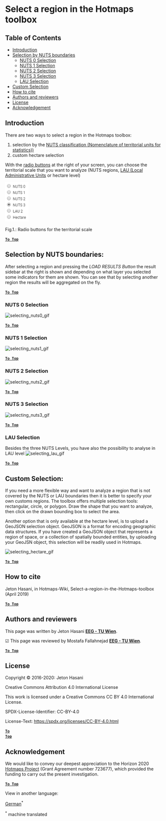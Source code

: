 <h1>Select a region in the Hotmaps toolbox</h1>

## Table of Contents
* [Introduction](#introduction)
* [Selection by NUTS boundaries](#selection-by-nuts-boundaries)
  * [NUTS 0 Selection](#selection-by-nuts-boundaries_nuts-0-selection)
  * [NUTS 1 Selection](#selection-by-nuts-boundaries_nuts-1-selection)
  * [NUTS 2 Selection](#selection-by-nuts-boundaries_nuts-2-selection)
  * [NUTS 3 Selection](#selection-by-nuts-boundaries_nuts-3-selection)
  * [LAU Selection](#selection-by-nuts-boundaries_lau-selection)
* [Custom Selection](#custom-selection)
* [How to cite](#how-to-cite)
* [Authors and reviewers](#authors-and-reviewers)
* [License](#license)
* [Acknowledgement](#acknowledgement)


## Introduction
There are two ways to select a region in the Hotmaps toolbox:
1. selection by the [NUTS classification (Nomenclature of territorial units for statistics))](https://ec.europa.eu/eurostat/web/nuts/background)
2. custom hectare selection

With the [radio buttons](#fig1) at the right of your screen, you can choose the territorial scale that you want to analyze (NUTS regions, [LAU (Local Administrative Units](https://ec.europa.eu/eurostat/web/nuts/local-administrative-units) or hectare level)

<a name="Fig1">![radio_buttons_png][radio_buttons]</a>

Fig.1.: Radio buttons for the territorial scale


[**`To Top`**](#table-of-contents)

## Selection by NUTS boundaries:
After selecting a region and pressing the _LOAD RESULTS Button_ the result sidebar at the right is shown and depending on what layer you selected some indicators for them are shown. You can see that by selecting another region the results will be aggregated on the fly.


[**`To Top`**](#table-of-contents)

### NUTS 0 Selection
![ selecting_nuts0_gif](https://wiki.hotmaps.hevs.ch/images/general_tool_functionalities_and_structure/selecting_nuts0.gif)

[**`To Top`**](#table-of-contents)

### NUTS 1 Selection
![ selecting_nuts1_gif](https://wiki.hotmaps.hevs.ch/images/general_tool_functionalities_and_structure/selecting_nuts1.gif)

[**`To Top`**](#table-of-contents)

### NUTS 2 Selection
![ selecting_nuts2_gif](https://wiki.hotmaps.hevs.ch/images/general_tool_functionalities_and_structure/selecting_nuts2.gif)

[**`To Top`**](#table-of-contents)

### NUTS 3 Selection
![ selecting_nuts3_gif](https://wiki.hotmaps.hevs.ch/images/general_tool_functionalities_and_structure/selecting_nuts3.gif)

[**`To Top`**](#table-of-contents)

### LAU Selection
Besides the three NUTS Levels, you have also the possibility to analyse in LAU level
![ selecting_lau_gif][selecting_lau]

[**`To Top`**](#table-of-contents)

## Custom Selection:

If you need a more flexible way and want to analyze a region that is not covered by the NUTS or LAU boundaries then it is better to specify your own customs regions. The toolbox offers multiple selection tools: rectangular, circle, or polygon. Draw the shape that you want to analyze, then click on the drawn bounding box to select the area.

Another option that is only available at the hectare level, is to upload a GeoJSON selection object. GeoJSON is a format for encoding geographic data structures. If you have created a GeoJSON object that represents a region of space, or a collection of spatially bounded entities, by uploading your GeoJSN object, this selection will be readily used in Hotmaps.

![ selecting_hectare_gif][selecting_hectare]

[**`To Top`**](#table-of-contents)

## How to cite

Jeton Hasani, in Hotmaps-Wiki, Select-a-region-in-the-Hotmaps-toolbox (April 2019)


[**`To Top`**](#table-of-contents)

## Authors and reviewers

This page was written by Jeton Hasani **[EEG - TU Wien](https://eeg.tuwien.ac.at/)**.

&#9745; This page was reviewed by Mostafa Fallahnejad **[EEG - TU Wien](https://eeg.tuwien.ac.at/)**.


[**`To Top`**](#table-of-contents)

## License

Copyright © 2016-2020: Jeton Hasani

Creative Commons Attribution 4.0 International License

This work is licensed under a Creative Commons CC BY 4.0 International License.

SPDX-License-Identifier: CC-BY-4.0

License-Text: https://spdx.org/licenses/CC-BY-4.0.html


<code><ins>**[To Top](#hotmaps-toolbox)**</ins></code>

## Acknowledgement
We would like to convey our deepest appreciation to the Horizon 2020 [Hotmaps Project](https://www.hotmaps-project.eu) (Grant Agreement number 723677), which provided the funding to carry out the present investigation.

[**`To Top`**](#table-of-contents)


[//]: # (Here are all the files to the links)


[radio_buttons]: ../images/general_tool_functionalities_and_structure/radio_buttons.png

[selecting_nuts0]: ../images/general_tool_functionalities_and_structure/selecting_nuts0.gif

[selecting_nuts1]: ../images/general_tool_functionalities_and_structure/selecting_nuts1.gif

[selecting_nuts2]: ../images/general_tool_functionalities_and_structure/selecting_nuts2.gif

[selecting_nuts3]: ../images/general_tool_functionalities_and_structure/selecting_nuts3.gif

[selecting_lau]: ../images/general_tool_functionalities_and_structure/selecting_lau.gif

[selecting_hectare]: ../images/general_tool_functionalities_and_structure/selecting_hectare.gif





<!--- THIS IS A SUPER UNIQUE IDENTIFIER -->

View in another language:

 [German](../de/Select-a-region-in-the-Hotmaps-toolbox)<sup>\*</sup> 

<sup>\*</sup> machine translated
